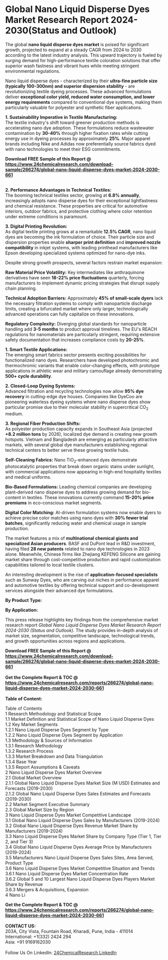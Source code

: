 <h1>Global Nano Liquid Disperse Dyes Market Research Report 2024-2030(Status and Outlook)</h1><p>The global <strong>nano liquid disperse dyes market</strong> is poised for significant growth, projected to expand at a steady CAGR from 2024 to 2030 according to the latest industry analysis. This upward trajectory is fueled by surging demand for high-performance textile coloration solutions that offer superior wash fastness and vibrant hues while meeting stringent environmental regulations.</p><p>Nano liquid disperse dyes - characterized by their <strong>ultra-fine particle size (typically 100-300nm) and superior dispersion stability</strong> - are revolutionizing textile dyeing processes. These advanced formulations deliver <strong>exceptional color yield, reduced water consumption, and lower energy requirements</strong> compared to conventional dye systems, making them particularly valuable for polyester and synthetic fiber applications.</p><p><strong>1. Sustainability Imperative in Textile Manufacturing:</strong><br>
The textile industry's shift toward greener production methods is accelerating nano dye adoption. These formulations reduce wastewater contamination by <strong>30-40%</strong> through higher fixation rates while cutting energy use in dyeing processes by approximately <strong>25%</strong>. Major apparel brands including Nike and Adidas now preferentially source fabrics dyed with nano technologies to meet their ESG commitments.</p><div><b>Download FREE Sample of this Report @ 
            <a href="https://www.24chemicalresearch.com/download-sample/266274/global-nano-liquid-disperse-dyes-market-2024-2030-661">
            https://www.24chemicalresearch.com/download-sample/266274/global-nano-liquid-disperse-dyes-market-2024-2030-661</a></b></div><br><p><strong>2. Performance Advantages in Technical Textiles:</strong><br>
The booming technical textiles sector, growing at <strong>6.8% annually</strong>, increasingly adopts nano disperse dyes for their exceptional lightfastness and chemical resistance. These properties are critical for automotive interiors, outdoor fabrics, and protective clothing where color retention under extreme conditions is paramount.</p><p><strong>3. Digital Printing Revolution:</strong><br>
As digital textile printing grows at a remarkable <strong>12.5% CAGR</strong>, nano liquid dyes are becoming the ink formulation of choice. Their particle size and dispersion properties enable <strong>sharper print definition</strong> and <strong>improved nozzle compatibility</strong> in inkjet systems, with leading printhead manufacturers like Epson developing specialized systems optimized for nano-dye inks.</p><p>Despite strong growth prospects, several factors restrain market expansion:</p><p><strong>Raw Material Price Volatility:</strong> Key intermediates like anthraquinone derivatives have seen <strong>18-22% price fluctuations</strong> quarterly, forcing manufacturers to implement dynamic pricing strategies that disrupt supply chain planning.</p><p><strong>Technical Adoption Barriers:</strong> Approximately <strong>45% of small-scale dyers</strong> lack the necessary filtration systems to comply with nanoparticle discharge limits, creating a bifurcated market where only larger, technologically advanced operations can fully capitalize on these innovations.</p><p><strong>Regulatory Complexity:</strong> Diverging global standards for nanoparticle handling add <strong>3-5 months</strong> to product approval timelines. The EU's REACH regulations for nanomaterials are particularly stringent, requiring extensive safety documentation that increases compliance costs by <strong>20-25%</strong>.</p><p><strong>1. Smart Textile Applications:</strong><br>
The emerging smart fabrics sector presents exciting possibilities for functionalized nano dyes. Researchers have developed photochromic and thermochromic variants that enable color-changing effects, with prototype applications in athletic wear and military camouflage already demonstrating <strong>500+ cycle durability</strong>.</p><p><strong>2. Closed-Loop Dyeing Systems:</strong><br>
Advanced filtration and recycling technologies now allow <strong>95% dye recovery</strong> in cutting-edge dye houses. Companies like DyeCoo are pioneering waterless dyeing systems where nano disperse dyes show particular promise due to their molecular stability in supercritical CO<sub>2</sub> medium.</p><p><strong>3. Regional Fiber Production Shifts:</strong><br>
As polyester production capacity expands in Southeast Asia (projected <strong>+8.2 million tons</strong> by 2026), localized dye demand is creating new growth hotspots. Vietnam and Bangladesh are emerging as particularly attractive markets, with several global dye manufacturers establishing regional technical centers to better serve these growing textile hubs.</p><p><strong>Self-Cleaning Fabrics:</strong> Nano TiO<sub>2</sub>-enhanced dyes demonstrate photocatalytic properties that break down organic stains under sunlight, with commercial applications now appearing in high-end hospitality textiles and medical uniforms.</p><p><strong>Bio-Based Formulations:</strong> Leading chemical companies are developing plant-derived nano disperse dyes to address growing demand for bio-content in textiles. These innovations currently command <strong>15-20% price premiums</strong> in eco-conscious market segments.</p><p><strong>Digital Color Matching:</strong> AI-driven formulation systems now enable dyers to achieve precise color matches using nano dyes with <strong>30% fewer trial batches</strong>, significantly reducing water and chemical usage in sample production.</p><p>The market features a mix of <strong>multinational chemical giants and specialized Asian producers</strong>. BASF and DuPont lead in R&amp;D investment, having filed <strong>28 new patents</strong> related to nano dye technologies in 2023 alone. Meanwhile, Chinese firms like Zhejiang KEFENG Silicone are gaining market share through cost-competitive production and rapid customization capabilities tailored to local textile clusters.</p><p>An interesting development is the rise of <strong>application-focused specialists</strong> such as Sunway Dyes, who are carving out niches in performance apparel and automotive textiles by offering technical support and co-development services alongside their advanced dye formulations.</p><p><strong>By Product Type:</strong></p><p><strong>By Application:</strong></p><p>This press release highlights key findings from the comprehensive market research report <em>Global Nano Liquid Disperse Dyes Market Research Report 2024-2030 (Status and Outlook)</em>. The study provides in-depth analysis of market size, segmentation, competitive landscape, technological trends, and growth opportunities across regions and applications.</p><div><b>Download FREE Sample of this Report @ 
            <a href="https://www.24chemicalresearch.com/download-sample/266274/global-nano-liquid-disperse-dyes-market-2024-2030-661">
            https://www.24chemicalresearch.com/download-sample/266274/global-nano-liquid-disperse-dyes-market-2024-2030-661</a></b></div><br><div><b>Get the Complete Report & TOC @ 
            <a href="https://www.24chemicalresearch.com/reports/266274/global-nano-liquid-disperse-dyes-market-2024-2030-661">
            https://www.24chemicalresearch.com/reports/266274/global-nano-liquid-disperse-dyes-market-2024-2030-661</a></b></div><br>
            <b>Table of Content:</b><p>Table of Contents<br />
1 Research Methodology and Statistical Scope<br />
1.1 Market Definition and Statistical Scope of Nano Liquid Disperse Dyes<br />
1.2 Key Market Segments<br />
1.2.1 Nano Liquid Disperse Dyes Segment by Type<br />
1.2.2 Nano Liquid Disperse Dyes Segment by Application<br />
1.3 Methodology & Sources of Information<br />
1.3.1 Research Methodology<br />
1.3.2 Research Process<br />
1.3.3 Market Breakdown and Data Triangulation<br />
1.3.4 Base Year<br />
1.3.5 Report Assumptions & Caveats<br />
2 Nano Liquid Disperse Dyes Market Overview<br />
2.1 Global Market Overview<br />
2.1.1 Global Nano Liquid Disperse Dyes Market Size (M USD) Estimates and Forecasts (2019-2030)<br />
2.1.2 Global Nano Liquid Disperse Dyes Sales Estimates and Forecasts (2019-2030)<br />
2.2 Market Segment Executive Summary<br />
2.3 Global Market Size by Region<br />
3 Nano Liquid Disperse Dyes Market Competitive Landscape<br />
3.1 Global Nano Liquid Disperse Dyes Sales by Manufacturers (2019-2024)<br />
3.2 Global Nano Liquid Disperse Dyes Revenue Market Share by Manufacturers (2019-2024)<br />
3.3 Nano Liquid Disperse Dyes Market Share by Company Type (Tier 1, Tier 2, and Tier 3)<br />
3.4 Global Nano Liquid Disperse Dyes Average Price by Manufacturers (2019-2024)<br />
3.5 Manufacturers Nano Liquid Disperse Dyes Sales Sites, Area Served, Product Type<br />
3.6 Nano Liquid Disperse Dyes Market Competitive Situation and Trends<br />
3.6.1 Nano Liquid Disperse Dyes Market Concentration Rate<br />
3.6.2 Global 5 and 10 Largest Nano Liquid Disperse Dyes Players Market Share by Revenue<br />
3.6.3 Mergers & Acquisitions, Expansion<br />
4 Nano Li</p><div><b>Get the Complete Report & TOC @ 
            <a href="https://www.24chemicalresearch.com/reports/266274/global-nano-liquid-disperse-dyes-market-2024-2030-661">
            https://www.24chemicalresearch.com/reports/266274/global-nano-liquid-disperse-dyes-market-2024-2030-661</a></b></div><br><b>CONTACT US:</b><br>
            203A, City Vista, Fountain Road, Kharadi, Pune, India - 411014<br>
            International: +1(332) 2424 294<br>
            Asia: +91 9169162030 <br><br>
            Follow Us On LinkedIn: <a href="https://www.linkedin.com/company/24chemicalresearch/">24ChemicalResearch LinkedIn</a>